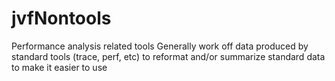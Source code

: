 # jvfNontools
Performance analysis related tools
Generally work off data produced by standard tools (trace, perf, etc) to
reformat and/or summarize standard data to make it easier to use
